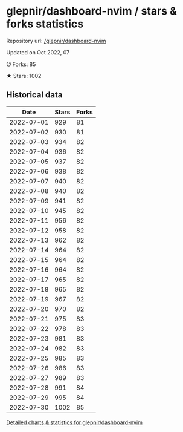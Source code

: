 # glepnir/dashboard-nvim / stars & forks statistics

Repository url: [/glepnir/dashboard-nvim](https://github.com/glepnir/dashboard-nvim)

Updated on Oct 2022, 07

☋ Forks: 85

★ Stars: 1002

## Historical data
| Date | Stars | Forks |
|------|-------|-------|
| 2022-07-01 | 929 | 81 | 
| 2022-07-02 | 930 | 81 | 
| 2022-07-03 | 934 | 82 | 
| 2022-07-04 | 936 | 82 | 
| 2022-07-05 | 937 | 82 | 
| 2022-07-06 | 938 | 82 | 
| 2022-07-07 | 940 | 82 | 
| 2022-07-08 | 940 | 82 | 
| 2022-07-09 | 941 | 82 | 
| 2022-07-10 | 945 | 82 | 
| 2022-07-11 | 956 | 82 | 
| 2022-07-12 | 958 | 82 | 
| 2022-07-13 | 962 | 82 | 
| 2022-07-14 | 964 | 82 | 
| 2022-07-15 | 964 | 82 | 
| 2022-07-16 | 964 | 82 | 
| 2022-07-17 | 965 | 82 | 
| 2022-07-18 | 965 | 82 | 
| 2022-07-19 | 967 | 82 | 
| 2022-07-20 | 970 | 82 | 
| 2022-07-21 | 975 | 83 | 
| 2022-07-22 | 978 | 83 | 
| 2022-07-23 | 981 | 83 | 
| 2022-07-24 | 982 | 83 | 
| 2022-07-25 | 985 | 83 | 
| 2022-07-26 | 986 | 83 | 
| 2022-07-27 | 989 | 83 | 
| 2022-07-28 | 991 | 84 | 
| 2022-07-29 | 995 | 84 | 
| 2022-07-30 | 1002 | 85 | 


[Detailed charts & statistics for glepnir/dashboard-nvim](https://reviewgithub.com/rep/glepnir/dashboard-nvim)
